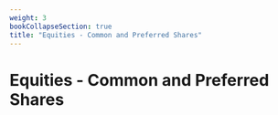 ```yaml
---
weight: 3
bookCollapseSection: true
title: "Equities - Common and Preferred Shares"
---
```


# Equities - Common and Preferred Shares

